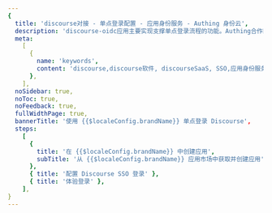 ```yaml
---
{
  title: 'discourse对接 - 单点登录配置 - 应用身份服务 - Authing 身份云',
  description: 'discourse-oidc应用主要实现支撑单点登录流程的功能。Authing合作网络提供 discourse对接，单点登录，SSO，实现应用的快捷登录、免密登录，提升员工办公体验、增强用户体验，增强企业数字化服务水平。',
  meta:
    [
      {
        name: 'keywords',
        content: 'discourse,discourse软件, discourseSaaS, SSO,应用身份服务,单点登录配置,Authing身份云',
      },
    ],
  noSidebar: true,
  noToc: true,
  noFeedback: true,
  fullWidthPage: true,
  bannerTitle: '使用 {{$localeConfig.brandName}} 单点登录 Discourse',
  steps:
    [
      {
        title: '在 {{$localeConfig.brandName}} 中创建应用',
        subTitle: '从 {{$localeConfig.brandName}} 应用市场中获取并创建应用',
      },
      { title: '配置 Discourse SSO 登录' },
      { title: '体验登录' },
    ],
}
---
```


<IntegrationDetail/>
